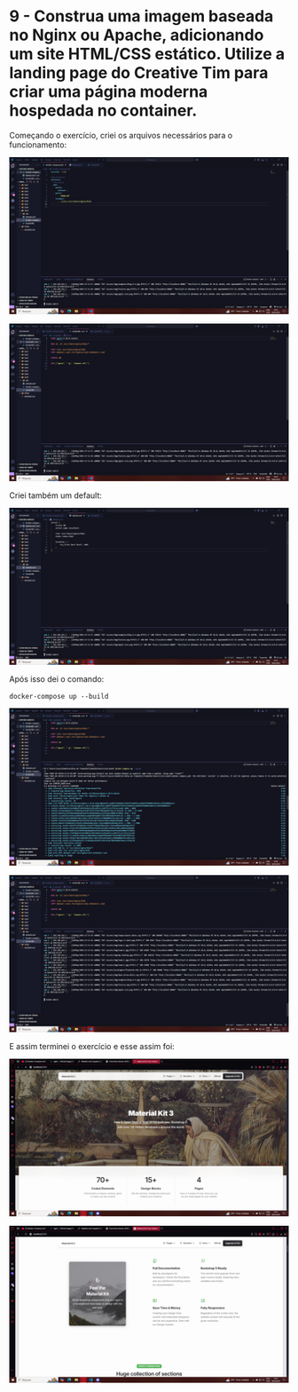 # 9 - Construa uma imagem baseada no Nginx ou Apache, adicionando um site HTML/CSS estático. Utilize a landing page do Creative Tim para criar uma página moderna hospedada no container.

Começando o exercício, criei os arquivos necessários para o funcionamento:

![print 9.1](/Prints/9.1.png)

![print 9.2](/Prints/9.2.png)

Criei também um default:

![print 9.3](/Prints/9.3.png)

Após isso dei o comando:
```
docker-compose up --build
```

![print 9.4](/Prints/9.4.png)

![print 9.5](/Prints/9.5.png)

E assim terminei o exercício e esse assim foi:

![print 9.6](/Prints/9.6.png)

![print 9.7](/Prints/9.7.png)